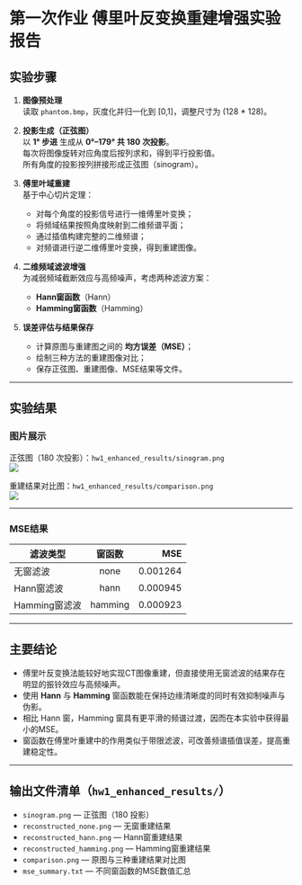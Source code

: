 # 第一次作业 傅里叶反变换重建增强实验报告

## 实验步骤

1. **图像预处理**  
   读取 `phantom.bmp`，灰度化并归一化到 [0,1]，调整尺寸为 (128 * 128\)。

2. **投影生成（正弦图）**  
   以 **1° 步进** 生成从 **0°–179° 共 180 次投影**。  
   每次将图像旋转对应角度后按列求和，得到平行投影值。  
   所有角度的投影按列拼接形成正弦图（sinogram）。

3. **傅里叶域重建**  
   基于中心切片定理：  
   - 对每个角度的投影信号进行一维傅里叶变换；  
   - 将频域结果按照角度映射到二维频谱平面；  
   - 通过插值构建完整的二维频谱；  
   - 对频谱进行逆二维傅里叶变换，得到重建图像。

4. **二维频域滤波增强**  
   为减弱频域截断效应与高频噪声，考虑两种滤波方案：
   - **Hann窗函数**（Hann）  
   - **Hamming窗函数**（Hamming）  
5. **误差评估与结果保存**  
   - 计算原图与重建图之间的 **均方误差（MSE）**；  
   - 绘制三种方法的重建图像对比；  
   - 保存正弦图、重建图像、MSE结果等文件。

---

## 实验结果

### 图片展示

正弦图（180 次投影）：`hw1_enhanced_results/sinogram.png`  
![](./hw1_enhanced_results/sinogram.png)

重建结果对比图：`hw1_enhanced_results/comparison.png`  
![](./hw1_enhanced_results/comparison.png)

---

### MSE结果

| 滤波类型 | 窗函数 | MSE |
|----------|:-------:|----:|
| 无窗滤波 | none | 0.001264 |
| Hann窗滤波 | hann | 0.000945 |
| Hamming窗滤波 | hamming | 0.000923 |


---

## 主要结论

- 傅里叶反变换法能较好地实现CT图像重建，但直接使用无窗滤波的结果存在明显的振铃效应与高频噪声。  
- 使用 **Hann** 与 **Hamming** 窗函数能在保持边缘清晰度的同时有效抑制噪声与伪影。  
- 相比 Hann 窗，Hamming 窗具有更平滑的频谱过渡，因而在本实验中获得最小的MSE。  
- 窗函数在傅里叶重建中的作用类似于带限滤波，可改善频谱插值误差，提高重建稳定性。  
---

## 输出文件清单（`hw1_enhanced_results/`）

- `sinogram.png` — 正弦图（180 投影）  
- `reconstructed_none.png` — 无窗重建结果  
- `reconstructed_hann.png` — Hann窗重建结果  
- `reconstructed_hamming.png` — Hamming窗重建结果  
- `comparison.png` — 原图与三种重建结果对比图  
- `mse_summary.txt` — 不同窗函数的MSE数值汇总  
